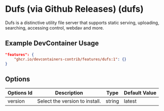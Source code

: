 
# Dufs (via Github Releases) (dufs)

Dufs is a distinctive utility file server that supports static serving, uploading, searching, accessing control, webdav and more.

## Example DevContainer Usage

```json
"features": {
    "ghcr.io/devcontainers-contrib/features/dufs:1": {}
}
```

## Options

| Options Id | Description | Type | Default Value |
|-----|-----|-----|-----|
| version | Select the version to install. | string | latest |


